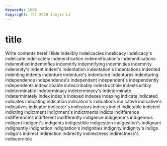 ```yaml
---
Keywords: 1608
Copyright: (C) 2020 Junjie Li
---
```


# title

Write contents here!!!
lible 
indelibly 
indelicacies 
indelicacy 
indelicacy's 
indelicate 
indelicately 
indemnification 
indemnification's
indemnifications 
indemnified 
indemnifies 
indemnify 
indemnifying 
indemnities 
indemnity 
indemnity's 
indent 
indent's
indentation 
indentation's 
indentations 
indented 
indenting 
indents 
indenture 
indenture's 
indentured 
indentures
indenturing 
independence 
independence's 
independent 
independent's 
independently 
independents 
indescribable 
indescribably 
indestructible
indestructibly 
indeterminable 
indeterminacy 
indeterminacy's 
indeterminate 
indeterminately 
index 
index's 
indexed 
indexes
indexing 
indicate 
indicated 
indicates 
indicating 
indication 
indication's 
indications 
indicative 
indicative's
indicatives 
indicator 
indicator's 
indicators 
indices 
indict 
indictable 
indicted 
indicting 
indictment
indictment's 
indictments 
indicts 
indifference 
indifference's 
indifferent 
indifferently 
indigence 
indigence's 
indigenous
indigent 
indigent's 
indigents 
indigestible 
indigestion 
indigestion's 
indignant 
indignantly 
indignation 
indignation's
indignities 
indignity 
indignity's 
indigo 
indigo's 
indirect 
indirection 
indirectly 
indirectness 
indirectness's
indiscernible 
